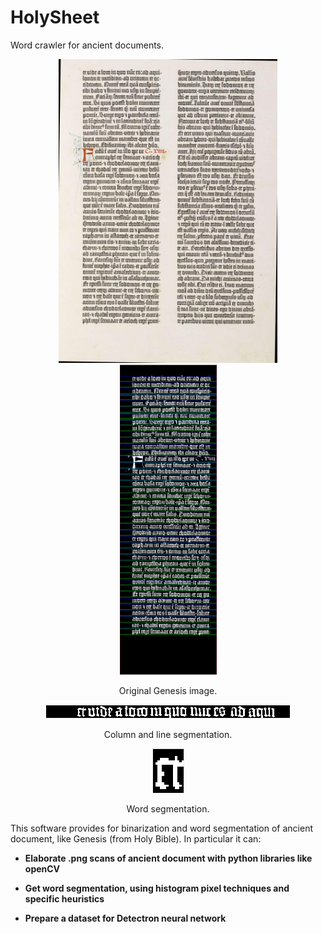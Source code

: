 # HolySheet
Word crawler for ancient documents.

<div align="center">

<div>
<img src="demoImages/Gut-24.png" width="350px" float="left"/>

<img src="demoImages/binarizedColumn.png" width="155px" float="right"/> 
</div>

Original Genesis image. 

<img src="demoImages/binarizedRow.png"/>

Column and line segmentation.

<img src="demoImages/binarizedWord.png"/>

Word segmentation.

</div>

This software provides for binarization and word segmentation of ancient document,
like Genesis (from Holy Bible). In particular it can:

- **Elaborate .png scans of ancient document with python libraries like openCV**

- **Get word segmentation, using histogram pixel techniques and specific heuristics**

- **Prepare a dataset for Detectron neural network**